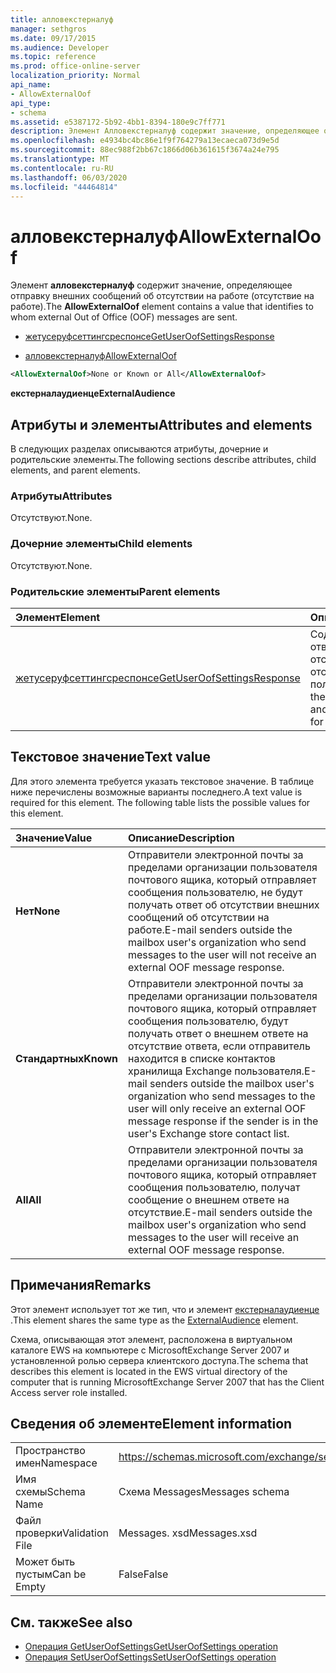```yaml
---
title: алловекстерналуф
manager: sethgros
ms.date: 09/17/2015
ms.audience: Developer
ms.topic: reference
ms.prod: office-online-server
localization_priority: Normal
api_name:
- AllowExternalOof
api_type:
- schema
ms.assetid: e5387172-5b92-4bb1-8394-180e9c7ff771
description: Элемент Алловекстерналуф содержит значение, определяющее отправку внешних сообщений об отсутствии на работе (отсутствие на работе).
ms.openlocfilehash: e4934bc4bc86e1f9f764279a13ecaeca073d9e5d
ms.sourcegitcommit: 88ec988f2bb67c1866d06b361615f3674a24e795
ms.translationtype: MT
ms.contentlocale: ru-RU
ms.lasthandoff: 06/03/2020
ms.locfileid: "44464814"
---
```

# <a name="allowexternaloof"></a><span data-ttu-id="58e45-103">алловекстерналуф</span><span class="sxs-lookup"><span data-stu-id="58e45-103">AllowExternalOof</span></span>

<span data-ttu-id="58e45-104">Элемент **алловекстерналуф** содержит значение, определяющее отправку внешних сообщений об отсутствии на работе (отсутствие на работе).</span><span class="sxs-lookup"><span data-stu-id="58e45-104">The **AllowExternalOof** element contains a value that identifies to whom external Out of Office (OOF) messages are sent.</span></span> 
  
- [<span data-ttu-id="58e45-105">жетусеруфсеттингсреспонсе</span><span class="sxs-lookup"><span data-stu-id="58e45-105">GetUserOofSettingsResponse</span></span>](getuseroofsettingsresponse.md)
  
- [<span data-ttu-id="58e45-106">алловекстерналуф</span><span class="sxs-lookup"><span data-stu-id="58e45-106">AllowExternalOof</span></span>](allowexternaloof.md)
  
```xml
<AllowExternalOof>None or Known or All</AllowExternalOof>
```

 <span data-ttu-id="58e45-107">**екстерналаудиенце**</span><span class="sxs-lookup"><span data-stu-id="58e45-107">**ExternalAudience**</span></span>
## <a name="attributes-and-elements"></a><span data-ttu-id="58e45-108">Атрибуты и элементы</span><span class="sxs-lookup"><span data-stu-id="58e45-108">Attributes and elements</span></span>

<span data-ttu-id="58e45-109">В следующих разделах описываются атрибуты, дочерние и родительские элементы.</span><span class="sxs-lookup"><span data-stu-id="58e45-109">The following sections describe attributes, child elements, and parent elements.</span></span>
  
### <a name="attributes"></a><span data-ttu-id="58e45-110">Атрибуты</span><span class="sxs-lookup"><span data-stu-id="58e45-110">Attributes</span></span>

<span data-ttu-id="58e45-111">Отсутствуют.</span><span class="sxs-lookup"><span data-stu-id="58e45-111">None.</span></span>
  
### <a name="child-elements"></a><span data-ttu-id="58e45-112">Дочерние элементы</span><span class="sxs-lookup"><span data-stu-id="58e45-112">Child elements</span></span>

<span data-ttu-id="58e45-113">Отсутствуют.</span><span class="sxs-lookup"><span data-stu-id="58e45-113">None.</span></span>
  
### <a name="parent-elements"></a><span data-ttu-id="58e45-114">Родительские элементы</span><span class="sxs-lookup"><span data-stu-id="58e45-114">Parent elements</span></span>

|<span data-ttu-id="58e45-115">**Элемент**</span><span class="sxs-lookup"><span data-stu-id="58e45-115">**Element**</span></span>|<span data-ttu-id="58e45-116">**Описание**</span><span class="sxs-lookup"><span data-stu-id="58e45-116">**Description**</span></span>|
|:-----|:-----|
|[<span data-ttu-id="58e45-117">жетусеруфсеттингсреспонсе</span><span class="sxs-lookup"><span data-stu-id="58e45-117">GetUserOofSettingsResponse</span></span>](getuseroofsettingsresponse.md) <br/> |<span data-ttu-id="58e45-118">Содержит результаты ответа и параметры отсутствия на отсутствие для пользователя.</span><span class="sxs-lookup"><span data-stu-id="58e45-118">Contains the response results and the OOF settings for a user.</span></span>  <br/> |
   
## <a name="text-value"></a><span data-ttu-id="58e45-119">Текстовое значение</span><span class="sxs-lookup"><span data-stu-id="58e45-119">Text value</span></span>

<span data-ttu-id="58e45-p101">Для этого элемента требуется указать текстовое значение. В таблице ниже перечислены возможные варианты последнего.</span><span class="sxs-lookup"><span data-stu-id="58e45-p101">A text value is required for this element. The following table lists the possible values for this element.</span></span>
  
|<span data-ttu-id="58e45-122">**Значение**</span><span class="sxs-lookup"><span data-stu-id="58e45-122">**Value**</span></span>|<span data-ttu-id="58e45-123">**Описание**</span><span class="sxs-lookup"><span data-stu-id="58e45-123">**Description**</span></span>|
|:-----|:-----|
|<span data-ttu-id="58e45-124">**Нет**</span><span class="sxs-lookup"><span data-stu-id="58e45-124">**None**</span></span> <br/> |<span data-ttu-id="58e45-125">Отправители электронной почты за пределами организации пользователя почтового ящика, который отправляет сообщения пользователю, не будут получать ответ об отсутствии внешних сообщений об отсутствии на работе.</span><span class="sxs-lookup"><span data-stu-id="58e45-125">E-mail senders outside the mailbox user's organization who send messages to the user will not receive an external OOF message response.</span></span>  <br/> |
|<span data-ttu-id="58e45-126">**Стандартных**</span><span class="sxs-lookup"><span data-stu-id="58e45-126">**Known**</span></span> <br/> |<span data-ttu-id="58e45-127">Отправители электронной почты за пределами организации пользователя почтового ящика, который отправляет сообщения пользователю, будут получать ответ о внешнем ответе на отсутствие ответа, если отправитель находится в списке контактов хранилища Exchange пользователя.</span><span class="sxs-lookup"><span data-stu-id="58e45-127">E-mail senders outside the mailbox user's organization who send messages to the user will only receive an external OOF message response if the sender is in the user's Exchange store contact list.</span></span>  <br/> |
|<span data-ttu-id="58e45-128">**All**</span><span class="sxs-lookup"><span data-stu-id="58e45-128">**All**</span></span> <br/> |<span data-ttu-id="58e45-129">Отправители электронной почты за пределами организации пользователя почтового ящика, который отправляет сообщения пользователю, получат сообщение о внешнем ответе на отсутствие.</span><span class="sxs-lookup"><span data-stu-id="58e45-129">E-mail senders outside the mailbox user's organization who send messages to the user will receive an external OOF message response.</span></span>  <br/> |
   
## <a name="remarks"></a><span data-ttu-id="58e45-130">Примечания</span><span class="sxs-lookup"><span data-stu-id="58e45-130">Remarks</span></span>

<span data-ttu-id="58e45-131">Этот элемент использует тот же тип, что и элемент [екстерналаудиенце](externalaudience.md) .</span><span class="sxs-lookup"><span data-stu-id="58e45-131">This element shares the same type as the [ExternalAudience](externalaudience.md) element.</span></span> 
  
<span data-ttu-id="58e45-132">Схема, описывающая этот элемент, расположена в виртуальном каталоге EWS на компьютере с MicrosoftExchange Server 2007 и установленной ролью сервера клиентского доступа.</span><span class="sxs-lookup"><span data-stu-id="58e45-132">The schema that describes this element is located in the EWS virtual directory of the computer that is running MicrosoftExchange Server 2007 that has the Client Access server role installed.</span></span>
  
## <a name="element-information"></a><span data-ttu-id="58e45-133">Сведения об элементе</span><span class="sxs-lookup"><span data-stu-id="58e45-133">Element information</span></span>

|||
|:-----|:-----|
|<span data-ttu-id="58e45-134">Пространство имен</span><span class="sxs-lookup"><span data-stu-id="58e45-134">Namespace</span></span>  <br/> |https://schemas.microsoft.com/exchange/services/2006/messages  <br/> |
|<span data-ttu-id="58e45-135">Имя схемы</span><span class="sxs-lookup"><span data-stu-id="58e45-135">Schema Name</span></span>  <br/> |<span data-ttu-id="58e45-136">Схема Messages</span><span class="sxs-lookup"><span data-stu-id="58e45-136">Messages schema</span></span>  <br/> |
|<span data-ttu-id="58e45-137">Файл проверки</span><span class="sxs-lookup"><span data-stu-id="58e45-137">Validation File</span></span>  <br/> |<span data-ttu-id="58e45-138">Messages. xsd</span><span class="sxs-lookup"><span data-stu-id="58e45-138">Messages.xsd</span></span>  <br/> |
|<span data-ttu-id="58e45-139">Может быть пустым</span><span class="sxs-lookup"><span data-stu-id="58e45-139">Can be Empty</span></span>  <br/> |<span data-ttu-id="58e45-140">False</span><span class="sxs-lookup"><span data-stu-id="58e45-140">False</span></span>  <br/> |
   
## <a name="see-also"></a><span data-ttu-id="58e45-141">См. также</span><span class="sxs-lookup"><span data-stu-id="58e45-141">See also</span></span>

- [<span data-ttu-id="58e45-142">Операция GetUserOofSettings</span><span class="sxs-lookup"><span data-stu-id="58e45-142">GetUserOofSettings operation</span></span>](getuseroofsettings-operation.md) 
- [<span data-ttu-id="58e45-143">Операция SetUserOofSettings</span><span class="sxs-lookup"><span data-stu-id="58e45-143">SetUserOofSettings operation</span></span>](setuseroofsettings-operation.md)

